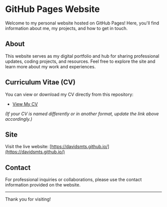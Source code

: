 # GitHub Pages Website

Welcome to my personal website hosted on GitHub Pages! Here, you'll find information about me, my projects, and how to get in touch.

## About

This website serves as my digital portfolio and hub for sharing professional updates, coding projects, and resources. Feel free to explore the site and learn more about my work and experiences.

## Curriculum Vitae (CV)

You can view or download my CV directly from this repository:

- [View My CV](./cv.pdf)

*(If your CV is named differently or in another format, update the link above accordingly.)*

## Site

Visit the live website: [https://davidsmts.github.io/](https://davidsmts.github.io/)

## Contact

For professional inquiries or collaborations, please use the contact information provided on the website.

---

Thank you for visiting!
